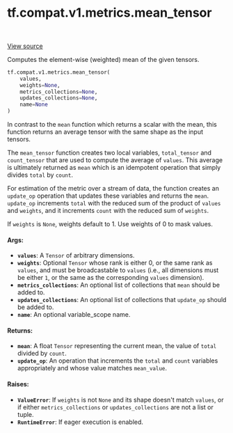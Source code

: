 <div itemscope itemtype="http://developers.google.com/ReferenceObject">
<meta itemprop="name" content="tf.compat.v1.metrics.mean_tensor" />
<meta itemprop="path" content="Stable" />
</div>

# tf.compat.v1.metrics.mean_tensor

<!-- Insert buttons and diff -->

<table class="tfo-notebook-buttons tfo-api" align="left">
</table>

<a target="_blank" href="/code/stable/tensorflow/python/ops/metrics_impl.py">View source</a>



Computes the element-wise (weighted) mean of the given tensors.

``` python
tf.compat.v1.metrics.mean_tensor(
    values,
    weights=None,
    metrics_collections=None,
    updates_collections=None,
    name=None
)
```



<!-- Placeholder for "Used in" -->

In contrast to the `mean` function which returns a scalar with the
mean,  this function returns an average tensor with the same shape as the
input tensors.

The `mean_tensor` function creates two local variables,
`total_tensor` and `count_tensor` that are used to compute the average of
`values`. This average is ultimately returned as `mean` which is an idempotent
operation that simply divides `total` by `count`.

For estimation of the metric over a stream of data, the function creates an
`update_op` operation that updates these variables and returns the `mean`.
`update_op` increments `total` with the reduced sum of the product of `values`
and `weights`, and it increments `count` with the reduced sum of `weights`.

If `weights` is `None`, weights default to 1. Use weights of 0 to mask values.

#### Args:


* <b>`values`</b>: A `Tensor` of arbitrary dimensions.
* <b>`weights`</b>: Optional `Tensor` whose rank is either 0, or the same rank as
  `values`, and must be broadcastable to `values` (i.e., all dimensions must
  be either `1`, or the same as the corresponding `values` dimension).
* <b>`metrics_collections`</b>: An optional list of collections that `mean`
  should be added to.
* <b>`updates_collections`</b>: An optional list of collections that `update_op`
  should be added to.
* <b>`name`</b>: An optional variable_scope name.


#### Returns:


* <b>`mean`</b>: A float `Tensor` representing the current mean, the value of `total`
  divided by `count`.
* <b>`update_op`</b>: An operation that increments the `total` and `count` variables
  appropriately and whose value matches `mean_value`.


#### Raises:


* <b>`ValueError`</b>: If `weights` is not `None` and its shape doesn't match `values`,
  or if either `metrics_collections` or `updates_collections` are not a list
  or tuple.
* <b>`RuntimeError`</b>: If eager execution is enabled.

